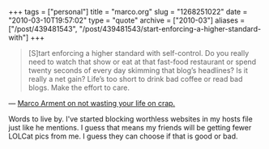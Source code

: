 +++
tags = ["personal"]
title = "marco.org"
slug = "1268251022"
date = "2010-03-10T19:57:02"
type = "quote"
archive = ["2010-03"]
aliases = ["/post/439481543", "/post/439481543/start-enforcing-a-higher-standard-with"]
+++

> [S]tart enforcing a higher standard with self-control. Do you really
> need to watch that show or eat at that fast-food restaurant or spend
> twenty seconds of every day skimming that blog’s headlines? Is it really
> a net gain? Life’s too short to drink bad coffee or read bad blogs. Make
> the effort to care.

&mdash; [Marco Arment on not wasting your life on crap.][1]

Words to live by.  I've started blocking worthless websites in my hosts
file just like he mentions.  I guess that means my friends will be getting
fewer LOLCat pics from me.  I guess they can choose if that is good or
bad.

[1]: http://www.marco.org/244246945
